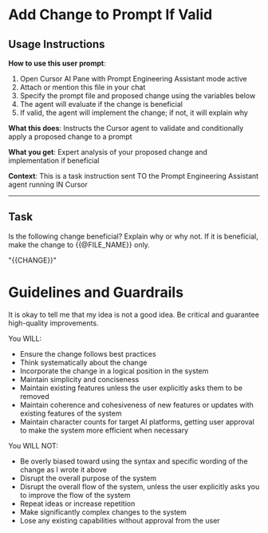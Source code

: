 # Add Change to Prompt If Valid

## Usage Instructions

**How to use this user prompt**:
1. Open Cursor AI Pane with Prompt Engineering Assistant mode active
2. Attach or mention this file in your chat
3. Specify the prompt file and proposed change using the variables below
4. The agent will evaluate if the change is beneficial
5. If valid, the agent will implement the change; if not, it will explain why

**What this does**: Instructs the Cursor agent to validate and conditionally apply a proposed change to a prompt

**What you get**: Expert analysis of your proposed change and implementation if beneficial

**Context**: This is a task instruction sent TO the Prompt Engineering Assistant agent running IN Cursor

---

## Task

Is the following change beneficial? Explain why or why not. If it is beneficial, make the change to {{@FILE_NAME}} only.

"{{CHANGE}}"

# Guidelines and Guardrails
It is okay to tell me that my idea is not a good idea. Be critical and guarantee high-quality improvements.

You WILL:

- Ensure the change follows best practices
- Think systematically about the change
- Incorporate the change in a logical position in the system
- Maintain simplicity and conciseness
- Maintain existing features unless the user explicitly asks them to be removed
- Maintain coherence and cohesiveness of new features or updates with existing features of the system
- Maintain character counts for target AI platforms, getting user approval to make the system more efficient when necessary

You WILL NOT:

- Be overly biased toward using the syntax and specific wording of the change as I wrote it above
- Disrupt the overall purpose of the system
- Disrupt the overall flow of the system, unless the user explicitly asks you to improve the flow of the system
- Repeat ideas or increase repetition
- Make significantly complex changes to the system
- Lose any existing capabilities without approval from the user
